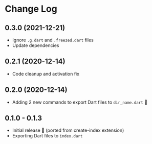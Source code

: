 # Change Log

## 0.3.0 (2021-12-21)

- Ignore `.g.dart` and `.freezed.dart` files
- Update dependencies

## 0.2.1 (2020-12-14)

- Code cleanup and activation fix

## 0.2.0 (2020-12-14)

- Adding 2 new commands to export Dart files to `dir_name.dart` 🚀

## 0.1.0 - 0.1.3

- Initial release 🌱 (ported from create-index extension)
- Exporting Dart files to `index.dart`
